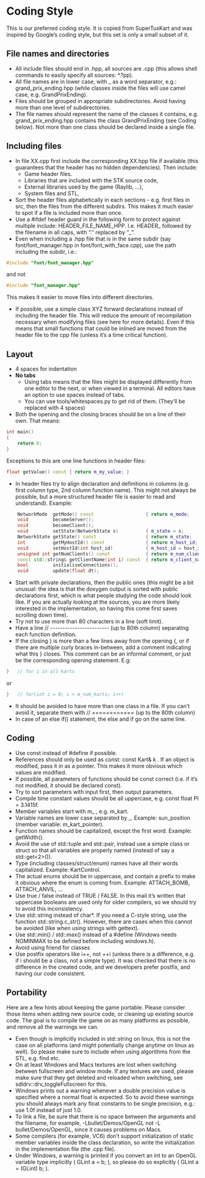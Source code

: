 # Coding Style
This is our preferred coding style. It is copied from SuperTuxKart and was inspired by Google’s coding style, but this set is only a small subset of it.

## File names and directories
* All include files should end in .hpp, all sources are .cpp (this allows shell commands to easily specify all sources: *.?pp).
* All file names are in lower case, with _ as a word separator, e.g.: grand_prix_ending.hpp (while classes inside the files will use camel case, e.g. GrandPrixEnding).
* Files should be grouped in appropriate subdirectories. Avoid having more than one level of subdirectories.
* The file names should represent the name of the classes it contains, e.g. grand_prix_ending.hpp contains the class GrandPrixEnding (see Coding below). Not more than one class should be declared inside a single file.
## Including files
* In file XX.cpp first include the corresponding XX.hpp file if available (this guarantees that the header has no hidden dependencies). Then include:
    * Game header files.
    * Libraries that are included with the STK source code,
    * External libraries used by the game (Raylib, …),
    * System files and STL,
* Sort the header files alphabetically in each sections - e.g. first files in src, then the files from the different subdirs. This makes it much easier to spot if a file is included more than once.
* Use a #ifdef header guard in the following form to protect against multiple include: HEADER_FILE_NAME_HPP. I.e. HEADER_ followed by the filename in all caps, with “.” replaced by “_”.
* Even when including a .hpp file that is in the same subdir (say font/font_manager.hpp in font/font_with_face.cpp), use the path including the subdir, i.e.:
```cpp
#include "font/font_manager.hpp"
```
and not
```cpp
#include "font_manager.hpp"
```
This makes it easier to move files into different directories.

* If possible, use a simple class XYZ forward declarations instead of including the header file. This will reduce the amount of recompilation necessary when modifying files (see here for more details). Even if this means that small functions that could be inlined are moved from the header file to the cpp file (unless it’s a time critical function).
## Layout
* 4 spaces for indentation
* **No tabs**
    * Using tabs means that the files might be displayed differently from one editor to the next, or when viewed in a terminal. All editors have an option to use spaces instead of tabs.
    * You can use tools/whitespaces.py to get rid of them. (They’ll be replaced with 4 spaces)
* Both the opening and the closing braces should be on a line of their own. That means:
```cpp
int main()
{
    return 0;
}
```
Exceptions to this are one line functions in header files:

```cpp
float getValue() const { return m_my_value; }
```
* In header files try to align declaration and definitions in columns (e.g. first column type, 2nd column function name). This might not always be possible, but a more structured header file is easier to read and understand). Example:
```cpp
    NetworkMode  getMode() const                   { return m_mode;            }
    void         becomeServer();
    void         becomeClient();
    void         setState(NetworkState s)          { m_state = s;              }
    NetworkState getState() const                  { return m_state;           }
    int          getMyHostId() const               { return m_host_id;         }
    void         setHostId(int host_id)            { m_host_id = host_id;      }
    unsigned int getNumClients() const             { return m_num_clients;     }
    const std::string& getClientName(int i) const  { return m_client_names[i]; }
    bool         initialiseConnections();
    void         update(float dt);
```

* Start with private declarations, then the public ones (this might be a bit unusual: the idea is that the doxygen output is sorted with public declarations first, which is what people studying the code should look like. If you are actually looking at the sources, you are more likely interested in the implementation, so having this come first saves scrolling down time).
* Try not to use more than 80 characters in a line (soft limit).
* Have a line // ------------------------ (up to 80th column) separating each function definition.
* If the closing } is more than a few lines away from the opening {, or if there are multiple curly braces in-between, add a comment indicating what this } closes. This comment can be an informal comment, or just be the corresponding opening statement. E.g:
```cpp
}   // for i in all karts
```
or

```cpp
}   // for(int i = 0; i < m_num_karts; i++)
```
* It should be avoided to have more than one class in a file. If you can’t avoid it, separate them with // ============ (up to the 80th column)
* In case of an else if() statement, the else and if go on the same line.

## Coding
* Use const instead of #define if possible.
* References should only be used as const: const Kart& k . If an object is modified, pass it in as a pointer. This makes it more obvious which values are modified.
* If possible, all parameters of functions should be const correct (i.e. if it’s not modified, it should be declared const).
* Try to sort parameters with input first, then output parameters.
* Compile time constant values should be all uppercase, e.g. const float PI = 3.1415f.
* Member variables start with m_ , e.g. m_kart.
* Variable names are lower case separated by _. Example: sun_position (member variable: m_kart_pointer).
* Function names should be capitalized, except the first word. Example: getWidth().
* Avoid the use of std::tuple and std::pair, instead use a simple class or struct so that all variables are properly named (instead of say a std::get<2>()).
* Type (including classes/struct/enum) names have all their words capitalized. Example: KartControl.
* The actual enums should be in uppercase, and contain a prefix to make it obvious where the enum is coming from. Example: ATTACH_BOMB, ATTACH_ANVIL, …
* Use true / false instead of TRUE / FALSE. In this mail it’s written that uppercase booleans are used only for older compilers, so we should try to avoid this inconsistency.
* Use std::string instead of char*. If you need a C-style string, use the function std::string.c_str(). However, there are cases when this cannot be avoided (like when using strings with gettext).
* Use std::min() / std::max() instead of a #define (Windows needs NOMINMAX to be defined before including windows.h).
* Avoid using friend for classes
* Use postfix operators like i++, not ++i (unless there is a difference, e.g. if i should be a class, not a simple type). It was checked that there is no difference in the created code, and we developers prefer postfix, and having our code consistent.
## Portability
Here are a few hints about keeping the game portable. Please consider those items when adding new source code, or cleaning up existing source code. The goal is to compile the game on as many platforms as possible, and remove all the warnings we can.

* Even though <algorithm> is implicitly included in std::string on linux, this is not the case on all platforms (and might potentially change anytime on linux as well). So please make sure to include <algorithm> when using algorithms from the STL, e.g. find etc.
* On at least Windows and Macs textures are lost when switching between fullscreen and window mode. If any textures are used, please make sure that they get deleted and reloaded when switching, see sdldrv::drv_toggleFullscreen for this.
* Windows prints out a warning whenever a double precision value is specified where a normal float is expected. So to avoid these warnings you should always mark any float constants to be single precision, e.g.: use 1.0f instead of just 1.0.
* To link a file, be sure that there is no space between the arguments and the filename, for example, -Lbullet/Demos/OpenGL not -L bullet/Demos/OpenGL, since it causes problems on Macs.
* Some compilers (for example, VC6) don’t support initialization of static member variables inside the class declaration, so write the initialization in the implementation file (the .cpp file).
* Under Windows, a warning is printed if you convert an int to an OpenGL variable type implicitly ( GLint a = b; ), so please do so explicitly ( GLint a = (GLint) b; ).
